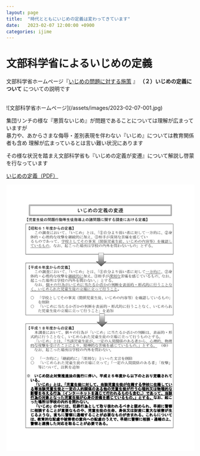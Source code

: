 ```yaml
---
layout: page
title:  "時代とともにいじめの定義は変わってきています"
date:   2023-02-07 12:00:00 +0900
categories: ijime
---
```

# 文部科学省によるいじめの定義

文部科学省ホームページ『[いじめの問題に対する施策](https://www.mext.go.jp/a_menu/shotou/seitoshidou/1302904.htm)
』 **（２）いじめの定義について** についての説明です

<br />
![文部科学省ホームページ](/assets/images/2023-02-07-001.jpg)
<br />

集団リンチの様な『悪質ないじめ』が問題であることについては理解が広まっていますが  
暴力や、あからさまな侮辱・差別表現を伴わない『いじめ』については教育関係者も含め
理解が広まっているとは言い難い状況にあります

その様な状況を踏まえ文部科学省も『いじめの定義が変遷』について解説し啓蒙を行なっています

[いじめの定義（PDF）](https://www.mext.go.jp/component/a_menu/education/detail/__icsFiles/afieldfile/2019/06/26/1400030_003.pdf)

![いじめの定義](/assets/images/2023-02-07-002.jpg)
